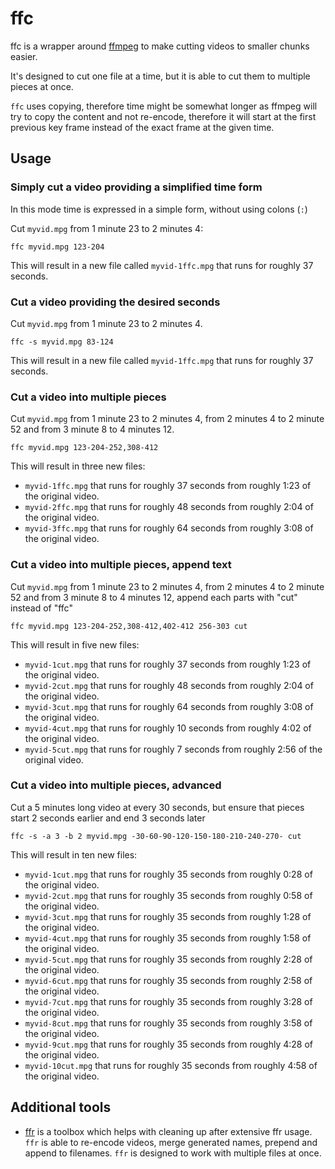 # ffc
ffc is a wrapper around [ffmpeg](https://ffmpeg.org/) to make cutting videos to smaller chunks easier.

It's designed to cut one file at a time, but it is able to cut them to multiple pieces at once.

`ffc` uses copying, therefore time might be somewhat longer as ffmpeg will try to copy the content and not re-encode, therefore it will start at the first previous key frame instead of the exact frame at the given time.

## Usage

### Simply cut a video providing a simplified time form

In this mode time is expressed in a simple form, without using colons (`:`)

Cut `myvid.mpg` from 1 minute 23 to 2 minutes 4:

```
ffc myvid.mpg 123-204
```

This will result in a new file called `myvid-1ffc.mpg` that runs for roughly 37 seconds.

### Cut a video providing the desired seconds

Cut `myvid.mpg` from 1 minute 23 to 2 minutes 4.

```
ffc -s myvid.mpg 83-124
```

This will result in a new file called `myvid-1ffc.mpg` that runs for roughly 37 seconds.

### Cut a video into multiple pieces

Cut `myvid.mpg` from 1 minute 23 to 2 minutes 4, from 2 minutes 4 to 2 minute 52 and from 3 minute 8 to 4 minutes 12.

```
ffc myvid.mpg 123-204-252,308-412
```

This will result in three new files:
- `myvid-1ffc.mpg` that runs for roughly 37 seconds from roughly 1:23 of the original video.
- `myvid-2ffc.mpg` that runs for roughly 48 seconds from roughly 2:04 of the original video.
- `myvid-3ffc.mpg` that runs for roughly 64 seconds from roughly 3:08 of the original video.

### Cut a video into multiple pieces, append text

Cut `myvid.mpg` from 1 minute 23 to 2 minutes 4, from 2 minutes 4 to 2 minute 52 and from 3 minute 8 to 4 minutes 12, append each parts with "cut" instead of "ffc"

```
ffc myvid.mpg 123-204-252,308-412,402-412 256-303 cut
```

This will result in five new files:
- `myvid-1cut.mpg` that runs for roughly 37 seconds from roughly 1:23 of the original video.
- `myvid-2cut.mpg` that runs for roughly 48 seconds from roughly 2:04 of the original video.
- `myvid-3cut.mpg` that runs for roughly 64 seconds from roughly 3:08 of the original video.
- `myvid-4cut.mpg` that runs for roughly 10 seconds from roughly 4:02 of the original video.
- `myvid-5cut.mpg` that runs for roughly 7 seconds from roughly 2:56 of the original video.

### Cut a video into multiple pieces, advanced

Cut a 5 minutes long video at every 30 seconds, but ensure that pieces start 2 seconds earlier and end 3 seconds later

```
ffc -s -a 3 -b 2 myvid.mpg -30-60-90-120-150-180-210-240-270- cut
```

This will result in ten new files:
- `myvid-1cut.mpg` that runs for roughly 35 seconds from roughly 0:28 of the original video.
- `myvid-2cut.mpg` that runs for roughly 35 seconds from roughly 0:58 of the original video.
- `myvid-3cut.mpg` that runs for roughly 35 seconds from roughly 1:28 of the original video.
- `myvid-4cut.mpg` that runs for roughly 35 seconds from roughly 1:58 of the original video.
- `myvid-5cut.mpg` that runs for roughly 35 seconds from roughly 2:28 of the original video.
- `myvid-6cut.mpg` that runs for roughly 35 seconds from roughly 2:58 of the original video.
- `myvid-7cut.mpg` that runs for roughly 35 seconds from roughly 3:28 of the original video.
- `myvid-8cut.mpg` that runs for roughly 35 seconds from roughly 3:58 of the original video.
- `myvid-9cut.mpg` that runs for roughly 35 seconds from roughly 4:28 of the original video.
- `myvid-10cut.mpg` that runs for roughly 35 seconds from roughly 4:58 of the original video.

## Additional tools

- [ffr](https://github.com/peteraba/ffr) is a toolbox which helps with cleaning up after extensive ffr usage. `ffr` is able to re-encode videos, merge generated names, prepend and append to filenames. `ffr` is designed to work with multiple files at once.
